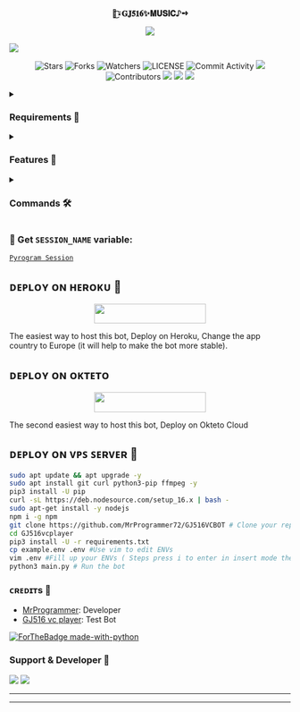 <p align="center">
    <br><b> 🦋͜͡⍣𝐆𝐉𝟓𝟏𝟔✨𝐌𝐔𝐒𝐈𝐂♪➺ 
</b><br>
</p>
<p align="center"><a href="https://t.me/ADVENTURE_FAMILYS"><img src="https://telegra.ph/file/9a42a0c6c293f021f5445.jpg"></a></p>

<img src="https://readme-typing-svg.herokuapp.com?color=00FF00&width=420&lines=GJ516+play+music+on+telegram+voice+chat+feature;Managed+by+export+gabbar%E2%9D%A4%EF%B8%8F"> 

 </p>

<p align="center">
    <img src="https://img.shields.io/github/stars/MrProgrammer72/GJ516VCBOT?style=for-the-badge" alt="Stars">
    <img src="https://img.shields.io/github/forks/MrProgrammer72/GJ516VCBOT?style=for-the-badge" alt="Forks">
    <img src="https://img.shields.io/github/watchers/MrProgrammer72/GJ516VCBOT?style=for-the-badge" alt="Watchers">
    <img src="https://img.shields.io/github/license/MrProgrammer72/GJ516VCBOT?style=for-the-badge" alt="LICENSE">
    <img src="https://img.shields.io/github/commit-activity/w/MrProgrammer72/GJ516VCBOT=for-the-badge" alt="Commit Activity">
    <a href="https://github.com/MrProgrammer72/GJ516VCBOT/commits/MrProgrammer72"> <img src="https://img.shields.io/github/last-commit/MrProgrammer72/GJ516VCBOT?color=green&logo=github&logoColor=green&style=for-the-badge" /></a>
    <img src="https://img.shields.io/github/contributors/MrProgrammer72/GJ516VCBOT?style=for-the-badge" alt="Contributors">
    <a href="https://github.com/MrProgrammer72/GJ516VCBOT/issues"> <img src="https://img.shields.io/github/issues/MrProgrammer72/GJ516VCBOT?color=green&logo=github&logoColor=green&style=for-the-badge" /></a>
    <a href="https://github.com/MrProgrammer72/GJ516VCBOT"> <img src="https://img.shields.io/github/repo-size/MrProgrammer72/GJ516VCBOT?color=orange&logo=github&logoColor=green&style=for-the-badge" /></a>
    <a href="https://pypi.org/project/Pyrogram/"> <img src="https://img.shields.io/pypi/v/pyrogram?color=pink&label=pyrogram&logo=python&logoColor=green&style=for-the-badge" /></a>
</p>

<details>
<summary><h3> Requirements 📝</h3></summary>

- FFmpeg
- NodeJS [nodesource.com](https://nodesource.com/)
- Python 3.7 or higher
- [PyTgCalls](https://github.com/pytgcalls/pytgcalls)
</details>

<details>
<summary><h3> Features 🔮</h3></summary>

- Yt-dL Fix
- Updated Plug-in
- Super Fast Bot
- No Lag Hang
- Fast Download Song From Server
- Program Updated
- Smooth Player
</details>

<details>
<summary><h3> Commands 🛠</h3></summary> 

- `/play <song name>` - play song you requested
- `/song <song name>` - download songs you want quickly
- `/ping` - Bot Online or Offine

#### Admins Only 👷‍♂️
- `/pause` - pause song play
- `/resume` - resume song play
- `/skip` - play next song
- `/end` - stop music play
</details>

### 🧪 Get `SESSION_NAME` variable:

[``Pyrogram Session``](https://replit.com/@dashezup/generate-pyrogram-session-string)

## ᴅᴇᴩʟᴏʏ ᴏɴ ʜᴇʀᴏᴋᴜ 🚀

<p align="center"><a href="https://heroku.com/deploy?template=https://github.com/MrProgrammer72/GJ516VCBOT"> <img src="https://img.shields.io/badge/Deploy%20To%20Heroku-orange?style=for-the-badge&logo=heroku" width="200" height="35.45"/></a></p>
The easiest way to host this bot, Deploy on Heroku, Change the app country to Europe (it will help to make the bot more stable).

## ᴅᴇᴩʟᴏʏ ᴏɴ ᴏᴋᴛᴇᴛᴏ

<p align="center"><a href="https://cloud.okteto.com/deploy?repository=https://github.com/MrProgrammer72/GJ516VCBOT"><img src="https://img.shields.io/badge/Deploy%20To%20Okteto-informational?style=for-the-badge&logo=Okteto" width="200" height="35.45"/></a></p>
The second easiest way to host this bot, Deploy on Okteto Cloud

## ᴅᴇᴘʟᴏʏ ᴏɴ ᴠᴘꜱ ꜱᴇʀᴠᴇʀ 📡

```sh
sudo apt update && apt upgrade -y
sudo apt install git curl python3-pip ffmpeg -y
pip3 install -U pip
curl -sL https://deb.nodesource.com/setup_16.x | bash -
sudo apt-get install -y nodejs
npm i -g npm
git clone https://github.com/MrProgrammer72/GJ516VCBOT # Clone your repo.
cd GJ516vcplayer
pip3 install -U -r requirements.txt
cp example.env .env #Use vim to edit ENVs
vim .env #Fill up your ENVs ( Steps press i to enter in insert mode then edit the file. Press Esc to exit the editing mode then type :wq! and press Enter key to save the file.)
python3 main.py # Run the bot
```

### ᴄʀᴇᴅɪᴛs 💖
- [MrProgrammer](https://github.com/MrProgrammer72/GJ516VCBOT): Developer
- [GJ516 vc player](https://telegram.me/GJ516_VCPLAYER_bot): Test Bot

[![ForTheBadge made-with-python](http://ForTheBadge.com/images/badges/made-with-python.svg)](https://www.python.org/)

### Support & Developer 🎑
<a href="https://t.me/ADVENTURE_FAMILYS"><img src="https://img.shields.io/badge/-Support%20Group-black.svg?style=for-the-badge&logo=Telegram"></a>
<a href="https://telegram.me/export_gabbar"><img src="https://img.shields.io/badge/%20Developer-blue.svg?style=for-the-badge&logo=Telegram"></a>

------------------------------------------------
-------------------------------------------------
